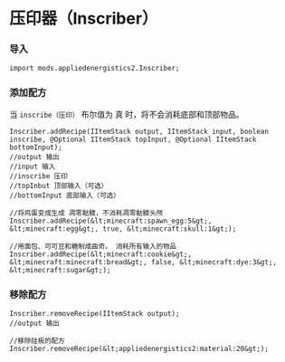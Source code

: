 # 压印器（Inscriber）

### 导入

```zenscript
import mods.appliedenergistics2.Inscriber;
```

### 添加配方

当 `inscribe（压印）` 布尔值为 真 时，将不会消耗底部和顶部物品。

```zenscript
Inscriber.addRecipe(IItemStack output, IItemStack input, boolean inscribe, @Optional IItemStack topInput, @Optional IItemStack bottomInput);
//output 输出
//input 输入
//inscribe 压印
//topInbut 顶部输入（可选）
//bottomInput 底部输入（可选）

//将鸡蛋变成生成 凋零骷髅，不消耗凋零骷髅头颅
Inscriber.addRecipe(&lt;minecraft:spawn_egg:5&gt;, &lt;minecraft:egg&gt;, true, &lt;minecraft:skull:1&gt;);

//用面包、可可豆和糖制成曲奇。 消耗所有输入的物品
Inscriber.addRecipe(&lt;minecraft:cookie&gt;, &lt;minecraft:minecraft:bread&gt;, false, &lt;minecraft:dye:3&gt;, &lt;minecraft:sugar&gt;);
```

### 移除配方

```zenscript
Inscriber.removeRecipe(IItemStack output);
//output 输出

//移除硅板的配方
Inscriber.removeRecipe(&lt;appliedenergistics2:material:20&gt;); 
```